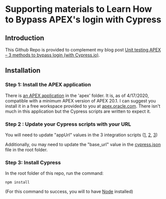 # Supporting materials to Learn How to Bypass APEX's login with Cypress

## Introduction

This Github Repo is provided to complement my blog post [Unit testing APEX – 3 methods to bypass login (with Cypress.io)](https://insum.ca/unit-testing-apex-3-methods-bypass-login-using-cypress-io/).

## Installation

### Step 1: Install the APEX application

There is [an APEX application](/apex/f129826.sql) in the 'apex' folder. It is, as of 4/17/2020, compatible with a minimum APEX version of APEX 20.1. I can suggest you install it in a free workspace provided to you at [apex.oracle.com](https://apex.oracle.home). There isn't much in this application but the Cypress scripts are written to expect it.

### Step 2 : Update your Cypress scripts with your URL

You will need to update "appUrl" values in the 3 integration scripts ([1](/cypress/integration/method1.login.js), [2](/cypress/integration/method2.login.js), [3](/cypress/integration/method3.login.js))

Additionally, ou may need to update the "base_url" value in the [cypress.json](cypress.json) file in the root folder.

### Step 3: Install Cypress

In the root folder of this repo, run the command:

```
npm install
```

(For this command to success, you will to have [Node](https://nodejs.org/en/download/) installed)
